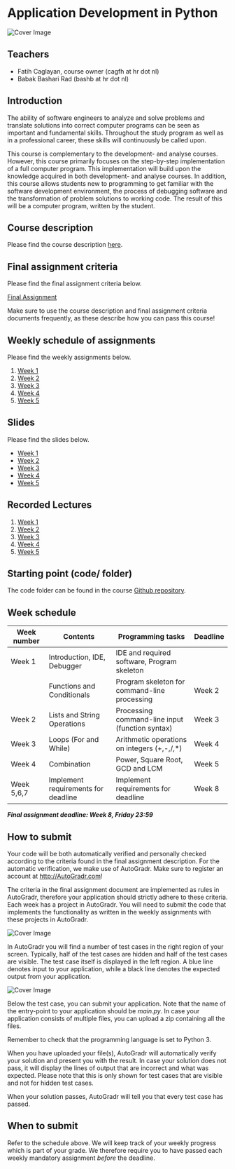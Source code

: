 Application Development in Python
====================

![Cover Image](docs/img/cover.jpg)

Teachers
-----------------

* Fatih Caglayan, course owner (cagfh at hr dot nl)
* Babak Bashari Rad (bashb at hr dot nl)

Introduction
------------

The ability of software engineers to analyze and solve problems and translate
solutions into correct computer programs can be seen as important and
fundamental skills. Throughout the study program as well as in a professional
career, these skills will continuously be called upon.

This course is complementary to the development- and analyse courses. However,
this course primarily focuses on the step-by-step implementation of a full
computer program. This implementation will build upon the knowledge acquired in
both development- and analyse courses. In addition, this course allows students
new to programming to get familiar with the software development environment,
the process of debugging software and the transformation of problem solutions to
working code. The result of this will be a computer program, written by the
student.

Course description
--------------------

Please find the course description [here](docs/module-description.md).

Final assignment criteria
-------------------------

Please find the final assignment criteria below.

[Final Assignment](docs/final-assignment.md)

Make sure to use the course description and final assignment criteria documents frequently, as these describe how you can pass this course!


Weekly schedule of assignments
-----------------------

Please find the weekly assignments below.

1. [Week 1](assignments/week1.md)
2. [Week 2](assignments/week2.md)
3. [Week 3](assignments/week3.md)
4. [Week 4](assignments/week4.md)
5. [Week 5](assignments/week5.md)


Slides
------

Please find the slides below.

- [Week
    1](https://hogeschool.github.io/Keuzevak-IADIP/presentations/week%201/presentation.html)
- [Week
    2](https://hogeschool.github.io/Keuzevak-IADIP/presentations/week%202/presentation.html)
- [Week
    3](https://hogeschool.github.io/Keuzevak-IADIP/presentations/week%203/presentation.html)
- [Week
    4](https://hogeschool.github.io/Keuzevak-IADIP/presentations/week%204/presentation.html)
- [Week
    5](https://hogeschool.github.io/Keuzevak-IADIP/presentations/week%205/presentation.html)

Recorded Lectures
-----------------

1. [Week 1](https://drive.google.com/open?id=1eaWlJD7hCS7ECtSA18ErLaZIVygudji6)
2. [Week 2](https://drive.google.com/open?id=1pLewvwRFihbKsAdhgj_A1dlB9YFW6fno)
3. [Week 3](https://drive.google.com/open?id=1AKG8HC0TA0oSWA8ioGPEgTtFze0cWBHV)
4. [Week 4](https://drive.google.com/open?id=1w4jgWp_mGPq6Tn1QKaf-F4XI2GvKgwMS)
5. [Week 5](https://drive.google.com/open?id=1RAp4WgKRKCD_VJswR6oRs9zyhb1Nzz7_)



Starting point (code/ folder)
-----------------------------

The code folder can be found in the course [Github repository](https://github.com/hogeschool/Keuzevak-IADIP/tree/master/code).

Week schedule
-------------

| Week number  | Contents                    | Programming tasks                               | Deadline |
| --- | --------------------------- | ----------------------------------------------- | -------- |
| Week 1   | Introduction, IDE, Debugger | IDE and required software, Program skeleton     |        |
|          | Functions and Conditionals  | Program skeleton for command-line processing    | Week 2 |
| Week 2   | Lists and String Operations | Processing command-line input (function syntax) | Week 3 |
| Week 3   | Loops (For and While)       | Arithmetic operations on integers (+,-,/,\*)    | Week 4 |
| Week 4   | Combination                 | Power, Square Root, GCD and LCM                 | Week 5 |
| Week 5,6,7  | Implement requirements for deadline | Implement requirements for deadline  | Week 8 |

***Final assignment deadline: Week 8, Friday 23:59***

How to submit
-------------

Your code will be both automatically verified and personally checked according to the criteria found in the final assignment description. For the automatic verification, we make use of AutoGradr. Make sure to register an account at <http://AutoGradr.com>!

The criteria in the final assignment document are implemented as rules in AutoGradr, therefore your application should strictly adhere to these criteria. Each week has a project in AutoGradr. You will need to submit the code that implements the functionality as written in the weekly assignments with these projects in AutoGradr.

![Cover Image](docs/img/autogradr_bottom.png)

In AutoGradr you will find a number of test cases in the right region of your screen. Typically, half of the test cases are hidden and half of the test cases are visible. The test case itself is displayed in the left region. A blue line denotes input to your application, while a black line denotes the expected output from your application.

![Cover Image](docs/img/autogradr_top.png)

Below the test case, you can submit your application. Note that the name of the entry-point to your application should be *main.py*. In case your application consists of multiple files, you can upload a zip containing all the files.

Remember to check that the programming language is set to Python 3.

When you have uploaded your file(s), AutoGradr will automatically verify your solution and present you with the result. In case your solution does not pass, it will display the lines of output that are incorrect and what was expected. Please note that this is only shown for test cases that are visible and not for hidden test cases.

When your solution passes, AutoGradr will tell you that every test case has passed.

When to submit
--------------

Refer to the schedule above. We will keep track of your weekly progress which is part of your grade. We therefore require you to have passed each weekly mandatory assignment _before_ the deadline.

